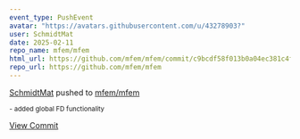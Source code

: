```yaml
---
event_type: PushEvent
avatar: "https://avatars.githubusercontent.com/u/43278903?"
user: SchmidtMat
date: 2025-02-11
repo_name: mfem/mfem
html_url: https://github.com/mfem/mfem/commit/c9bcdf58f013b0a04ec381c4f4a328eb7456d7c3
repo_url: https://github.com/mfem/mfem
---
```


<a href='https://github.com/SchmidtMat' target='_blank'>SchmidtMat</a> pushed to <a href='https://github.com/mfem/mfem' target='_blank'>mfem/mfem</a>

<small>- added global FD functionality</small>

<a href='https://github.com/mfem/mfem/commit/c9bcdf58f013b0a04ec381c4f4a328eb7456d7c3' target='_blank'>View Commit</a>